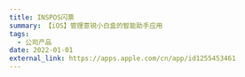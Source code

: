 ```yaml
---
title: INSPOS闪票
summary: 【iOS】管理意锐小白盒的智能助手应用
tags:
  - 公司产品
date: 2022-01-01
external_link: https://apps.apple.com/cn/app/id1255453461
---
```

